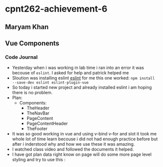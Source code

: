 # cpnt262-achievement-6

## Maryam Khan

## Vue Components

### Code Journal

- Yesterday when i was working in lab time i ran into an
  error it was becouse of `eslint`. I asked for help 
  and patrick helped me 
- Sloution was installing eslint 
  [eslint](https://eslint.vuejs.org/user-guide/#usage)
  for me this one worked:
     `npm install --save-dev eslint eslint-plugin-vue`
- So today i started new project and already installed eslint 
   i am hoping there is no problem.
- Plan:
  - Components:
    - TheHeader
    - TheNavBar
    - PageContent
    - PageContentHeader
    - TheFooter
- It was so good working in vue and using v-bind v-for and slot
  it took me whole lot of time learn becouse i did not had enough 
  practice before but after i inderstood why and how we use these
  it was amazing.
- I watched class video and followed the documents it helped.
- I have got plan data right know on page will do some more page level styling
  and try to use this : <img :src="cat.photo" :alt="cat.description" />